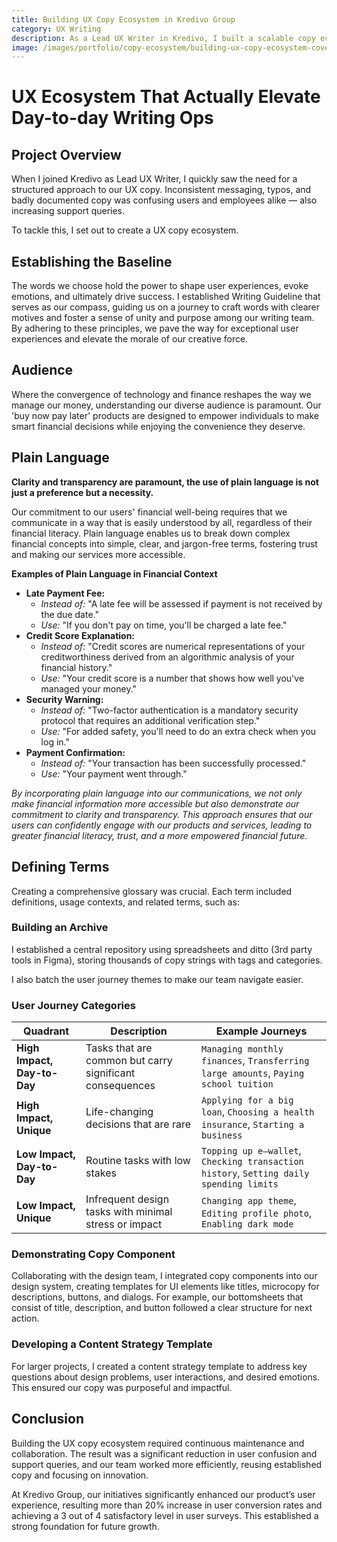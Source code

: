 ```yaml
---
title: Building UX Copy Ecosystem in Kredivo Group
category: UX Writing
description: As a Lead UX Writer in Kredivo, I built a scalable copy ecosystem to fix inconsistent messaging, reduce support queries, and elevate clarity across our fintech products.
image: /images/portfolio/copy-ecosystem/building-ux-copy-ecosystem-cover.png
---
```


# UX Ecosystem That Actually Elevate Day-to-day Writing Ops

## Project Overview

When I joined Kredivo as Lead UX Writer, I quickly saw the need for a structured approach to our UX copy. Inconsistent messaging, typos, and badly documented copy was confusing users and employees alike — also increasing support queries.

To tackle this, I set out to create a UX copy ecosystem.

## Establishing the Baseline

The words we choose hold the power to shape user experiences, evoke emotions, and ultimately drive success. I established Writing Guideline that serves as our compass, guiding us on a journey to craft words with clearer motives and foster a sense of unity and purpose among our writing team. By adhering to these principles, we pave the way for exceptional user experiences and elevate the morale of our creative force.

## Audience

Where the convergence of technology and finance reshapes the way we manage our money, understanding our diverse audience is paramount. Our 'buy now pay later' products are designed to empower individuals to make smart financial decisions while enjoying the convenience they deserve.

## Plain Language

**Clarity and transparency are paramount, the use of plain language is not just a preference but a necessity.**

Our commitment to our users' financial well-being requires that we communicate in a way that is easily understood by all, regardless of their financial literacy. Plain language enables us to break down complex financial concepts into simple, clear, and jargon-free terms, fostering trust and making our services more accessible.

**Examples of Plain Language in Financial Context**

- **Late Payment Fee:**
    - *Instead of:* "A late fee will be assessed if payment is not received by the due date."
    - *Use:* "If you don't pay on time, you'll be charged a late fee."
- **Credit Score Explanation:**
    - *Instead of:* "Credit scores are numerical representations of your creditworthiness derived from an algorithmic analysis of your financial history."
    - *Use:* "Your credit score is a number that shows how well you've managed your money."
- **Security Warning:**
    - *Instead of:* "Two-factor authentication is a mandatory security protocol that requires an additional verification step."
    - *Use:* "For added safety, you'll need to do an extra check when you log in."
- **Payment Confirmation:**
    - *Instead of:* "Your transaction has been successfully processed."
    - *Use:* "Your payment went through."

*By incorporating plain language into our communications, we not only make financial information more accessible but also demonstrate our commitment to clarity and transparency. This approach ensures that our users can confidently engage with our products and services, leading to greater financial literacy, trust, and a more empowered financial future.*

## Defining Terms

Creating a comprehensive glossary was crucial. Each term included definitions, usage contexts, and related terms, such as:

### Building an Archive

I established a central repository using spreadsheets and ditto (3rd party tools in Figma), storing thousands of copy strings with tags and categories.

I also batch the user journey themes to make our team navigate easier.

### User Journey Categories

| **Quadrant**                  | **Description**                                             | **Example Journeys**                                                                 |
|------------------------------|-------------------------------------------------------------|--------------------------------------------------------------------------------------|
| **High Impact, Day-to-Day**  | Tasks that are common but carry significant consequences    | `Managing monthly finances`, `Transferring large amounts`, `Paying school tuition`   |
| **High Impact, Unique**      | Life-changing decisions that are rare                       | `Applying for a big loan`, `Choosing a health insurance`, `Starting a business`         |
| **Low Impact, Day-to-Day**   | Routine tasks with low stakes                               | `Topping up e–wallet`, `Checking transaction history`, `Setting daily spending limits` |
| **Low Impact, Unique**       | Infrequent design tasks with minimal stress or impact              | `Changing app theme`, `Editing profile photo`, `Enabling dark mode`                 |


### Demonstrating Copy Component

Collaborating with the design team, I integrated copy components into our design system, creating templates for UI elements like titles, microcopy for descriptions, buttons, and dialogs. For example, our bottomsheets that consist of title, description, and button followed a clear structure for next action.

### Developing a Content Strategy Template

For larger projects, I created a content strategy template to address key questions about design problems, user interactions, and desired emotions. This ensured our copy was purposeful and impactful.

## Conclusion

Building the UX copy ecosystem required continuous maintenance and collaboration. The result was a significant reduction in user confusion and support queries, and our team worked more efficiently, reusing established copy and focusing on innovation.

At Kredivo Group, our initiatives significantly enhanced our product’s user experience, resulting more than 20% increase in user conversion rates and achieving a 3 out of 4 satisfactory level in user surveys. This established a strong foundation for future growth.